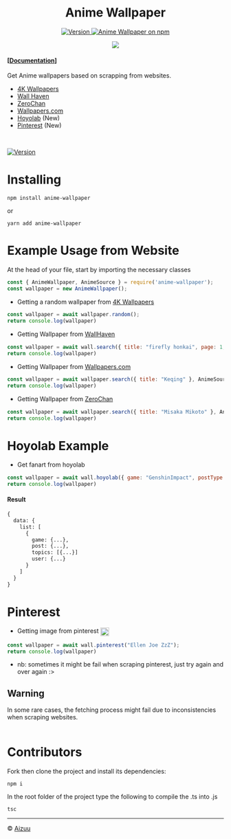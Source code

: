 <h1 align="center">Anime Wallpaper</h1>
<p align="center">
  <a href="https://github.com/beyluta/WinWidgets">
    <img src="https://img.shields.io/npm/v/anime-wallpaper.svg?logo=npm&logoColor=fff&label=Version&color=limegreen" alt="Version" />
  </a>
  <a href="https://www.npmjs.com/package/anime-wallpaper">
    <img src="https://img.shields.io/npm/v/anime-wallpaper.svg?logo=npm&logoColor=fff&label=NPM+package&color=red" alt="Anime Wallpaper on npm" />
  </a>
</p>
<p align="center"> 
    <img src="https://i.imgur.com/DeP0Nlv.jpeg">
</p>

#### [[Documentation](https://iseizuu.github.io/anime-wallpaper/)]

Get Anime wallpapers based on scrapping from websites.
* [4K Wallpapers](https://free4kwallpapers.com/)
* [Wall Haven](https://wallhaven.cc)
* [ZeroChan](https://www.zerochan.net)
* [Wallpapers.com](https://wallpapers.com)
* [Hoyolab](https://www.hoyolab.com/) (New)
* [Pinterest](https://pinterest.com/) (New)
<br>

[![Version](https://nodei.co/npm/anime-wallpaper.png?compact=true)](https://nodei.co/npm/anime-wallpaper)

# Installing
```
npm install anime-wallpaper
```
or
```
yarn add anime-wallpaper
```

# Example Usage from Website
At the head of your file, start by importing the necessary classes
```js
const { AnimeWallpaper, AnimeSource } = require('anime-wallpaper');
const wallpaper = new AnimeWallpaper();
```

- Getting a random wallpaper from [4K Wallpapers](https://free4kwallpapers.com/) <img align="center" width="15" src="https://cdn.discordapp.com/emojis/735119429016485920.webp?size=128&quality=lossless">

```js
const wallpaper = await wallpaper.random();
return console.log(wallpaper)
```

- Getting Wallpaper from [WallHaven](https://wallhaven.cc) <img align="center" width="15" src="https://cdn.discordapp.com/emojis/735119429016485920.webp?size=128&quality=lossless">

```js
const wallpaper = await wall.search({ title: "firefly honkai", page: 1, type: "sfw", aiArt: true }, AnimeSource.WallHaven);
return console.log(wallpaper)
```

- Getting Wallpaper from [Wallpapers.com](https://wallpapers.com) <img align="center" width="15" src="https://cdn.discordapp.com/emojis/735119429016485920.webp?size=128&quality=lossless">

```js
const wallpaper = await wallpaper.search({ title: "Keqing" }, AnimeSource.Wallpapers);
return console.log(wallpaper)
```

- Getting Wallpaper from [ZeroChan](https://www.zerochan.net) <img align="center" width="15" src="https://cdn.discordapp.com/emojis/735119429016485920.webp?size=128&quality=lossless">

```js
const wallpaper = await wallpaper.search({ title: "Misaka Mikoto" }, AnimeSource.ZeroChan);
return console.log(wallpaper)
```

# Hoyolab Example
- Get fanart from hoyolab <img align="center" width="15" src="https://cdn.discordapp.com/emojis/735119429016485920.webp?size=128&quality=lossless">

```js
const wallpaper = await wall.hoyolab({ game: "GenshinImpact", postType: "Trending" });
return console.log(wallpaper)
```
#### Result
```txt
{
  data: {
    list: [
      {
        game: {...},
        post: {...},
        topics: [{...}]
        user: {...}
      }
    ]
  }
}

```

# Pinterest
- Getting image from pinterest <img align="center" width="20" src="https://cdn3.emoji.gg/emojis/5505-idle-status.png">

```js
const wallpaper = await wall.pinterest("Ellen Joe ZzZ");
return console.log(wallpaper)
```

- nb: sometimes it might be fail when scraping pinterest, just try again and over again :>

## Warning
In some rare cases, the fetching process might fail due to inconsistencies when scraping websites.<br><br>


# Contributors
Fork then clone the project and install its dependencies:
```
npm i
```

In the root folder of the project type the following to compile the .ts into .js
```
tsc
```

<hr>

© [Aizuu](https://github.com/iseizuu)
